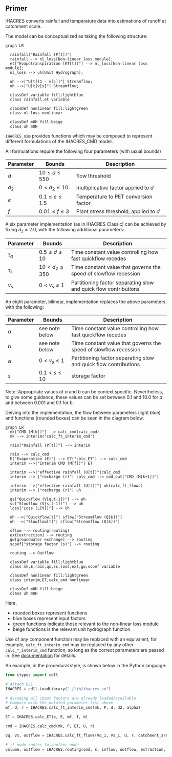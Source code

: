 ## Primer

IHACRES converts rainfall and temperature data into estimations of runoff at catchment scale.

The model can be conceptualized as taking the following structure:

```mermaid
graph LR

  rainfall["Rainfall (P[t])"]
  rainfall --> nl_loss[Non-linear loss module];
  et["Evapotranspiration (ET[t])"] --> nl_loss[Non-linear loss module];
  nl_loss --> uh[Unit Hydrograph];

  uh -->|"U[t](1 - v[s])"| Streamflow;
  uh -->|"U[t]v[s]"| Streamflow;

  classDef variable fill:lightblue
  class rainfall,et variable

  classDef nonlinear fill:lightgreen
  class nl_loss nonlinear

  classDef mUH fill:beige
  class uh mUH
```

`IHACRES_nim` provides functions which may be composed to represent different formulations of the IHACRES_CMD model.

All formulations require the following four parameters (with usual bounds)

| Parameter 	| Bounds             	| Description                            	|
|-----------	|--------------------	|----------------------------------------	|
| $d$       	| $10 \le d \le 550$ 	| flow threshold                         	|
| $d_2$     	| $0 < d_2 \le 10$    | multiplicative factor applied to $d$   	|
| $e$       	| $0.1 \le e \le 1.5$ | Temperature to PET conversion factor   	|
| $f$       	| $0.01 \le f \le 3$ 	| Plant stress threshold, applied to $d$ 	|


A six parameter implementation (as in IHACRES Classic) can be achieved by fixing $d_2 = 2.0$, with the following additional parameters:

| Parameter | Bounds             	| Description                            	                          |
|-----------|--------------------	|-----------------------------------------------------------------	|
| $\tau_q$  | $0.5 \le d \le 10$ 	| Time constant value controlling how fast quickflow recedes      	|
| $\tau_s$  | $10 < d_2 \le 350$  | Time constant value that governs the speed of slowflow recession 	|
| $v_s$     | $0 < v_s \le 1$     | Partitioning factor separating slow and quick flow contributions 	|

An eight parameter, bilinear, implementation replaces the above parameters with the following:

| Parameter 	| Bounds        | Description                            	                          |
|-----------	|---------------|-----------------------------------------------------------------	|
| $a$      | see note below   | Time constant value controlling how fast quickflow recedes      	|
| $b$      | see note below   | Time constant value that governs the speed of slowflow recession 	|
| $\alpha$ | $0 < v_s \le 1$  | Partitioning factor separating slow and quick flow contributions 	|
| $s$      | $0.1 < s \le 10$ | storage factor |


Note: Appropriate values of $a$ and $b$ can be context specific. Nevertheless, to give some guidance, these values can be set between 0.1 and 10.0 for $a$ and between 0.001 and 0.1 for $b$.

Delving into the implementation, the flow between parameters (light blue) and functions (rounded boxes) can be seen in the diagram below.

```mermaid
graph LR
  mk["CMD (M[k])"] --> calc_cmd(calc_cmd)
  mk --> interim("calc_ft_interim_cmd")

  rain["Rainfall (P[t])"] --> interim
  
  rain --> calc_cmd
  E["Evaporation (E)"] --> ET("calc_ET") --> calc_cmd
  interim -->|"Interim CMD (M[f])"| ET

  interim -->|"effective rainfall (U[t])"|calc_cmd
  interim --> |"recharge (r)"| calc_cmd --> cmd_out["CMD (M[k+1])"]
  
  interim -->|"effective rainfall (U[t])"| uh(calc_ft_flows)
  interim --> |"recharge (r)"| uh

  qs["Quickflow (V[q,t-1])"] --> uh
  ss["Slowflow (V[s,t-1])"] --> uh
  loss["Loss (L[t])"] --> uh

  uh -->|"Quickflow[t]"| sflow["Streamflow (Q[k])"]
  uh -->|"Slowflow[t]"| sflow["Streamflow (Q[k])"]

  sflow --> routing(routing)
  ext[extraction] --> routing
  gw[groundwater exchange] --> routing
  scoef["storage factor (s)"] --> routing

  routing --> Outflow

  classDef variable fill:lightblue
  class mk,E,rain,qs,ss,loss,ext,gw,scoef variable

  classDef nonlinear fill:lightgreen
  class interim,ET,calc_cmd nonlinear

  classDef mUH fill:beige
  class uh mUH
```

Here, 
 - rounded boxes represent functions
 - blue boxes represent input factors
 - green functions indicate those relevant to the non-linear loss module
 - beige functions is the relevant unit hydrograph function

Use of any component function may be replaced with an equivalent, for example, `calc_ft_interim_cmd` may be replaced by any other `calc_*_interim_cmd` function, so long as the correct parameters are passed in. See [documentation](https://connectedsystems.github.io/ihacres_nim/ihacres.html) for details.

An example, in the procedural style, is shown below in the Python language:

```python
from ctypes import cdll

# Attach DLL
IHACRES = cdll.LoadLibrary("./lib/ihacres.so")

# Assuming all input factors are already loaded/available
# Compare with the notated parameter list above
mf, U, r = IHACRES.calc_ft_interim_cmd(mk, P, d, d2, alpha)

ET = IHACRES.calc_ET(e, E, mf, f, d)

cmd = IHACRES.calc_cmd(mk, P, ET, U, r)

Vq, Vs, outflow = IHACRES.calc_ft_flows(Vq_1, Vs_1, U, r, catchment_area, a, b, loss)

# if node routes to another node
volume, outflow = IHACRES.routing(cmd, s, inflow, outflow, extraction, gw_exchange)
```